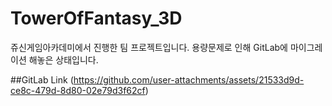 # TowerOfFantasy_3D
쥬신게임아카데미에서 진행한 팀 프로젝트입니다.
용량문제로 인해 GitLab에 마이그레이션 해놓은 상태입니다.

##GitLab Link (https://github.com/user-attachments/assets/21533d9d-ce8c-479d-8d80-02e79d3f62cf)


